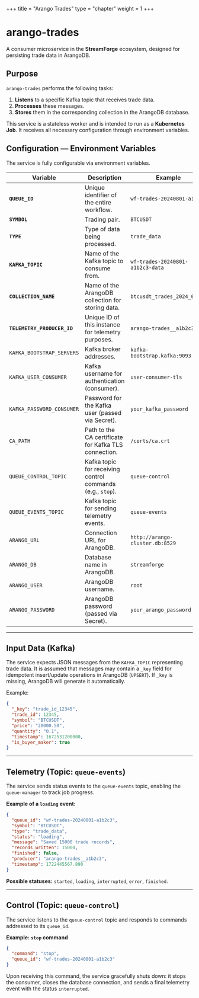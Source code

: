 +++
title = "Arango Trades"
type = "chapter"
weight = 1
+++

# arango-trades

A consumer microservice in the **StreamForge** ecosystem, designed for persisting trade data in ArangoDB.

## Purpose

`arango-trades` performs the following tasks:

1. **Listens** to a specific Kafka topic that receives trade data.
2. **Processes** these messages.
3. **Stores** them in the corresponding collection in the ArangoDB database.

This service is a stateless worker and is intended to run as a **Kubernetes Job**.
It receives all necessary configuration through environment variables.

## Configuration — Environment Variables

The service is fully configurable via environment variables.

| Variable                    | Description                                                | Example                          |
| --------------------------- | ---------------------------------------------------------- | -------------------------------- |
| **`QUEUE_ID`**              | Unique identifier of the entire workflow.                  | `wf-trades-20240801-a1b2c3`      |
| **`SYMBOL`**                | Trading pair.                                              | `BTCUSDT`                        |
| **`TYPE`**                  | Type of data being processed.                              | `trade_data`                     |
| **`KAFKA_TOPIC`**           | Name of the Kafka topic to consume from.                   | `wf-trades-20240801-a1b2c3-data` |
| **`COLLECTION_NAME`**       | Name of the ArangoDB collection for storing data.          | `btcusdt_trades_2024_08_01`      |
| **`TELEMETRY_PRODUCER_ID`** | Unique ID of this instance for telemetry purposes.         | `arango-trades__a1b2c3`          |
| `KAFKA_BOOTSTRAP_SERVERS`   | Kafka broker addresses.                                    | `kafka-bootstrap.kafka:9093`     |
| `KAFKA_USER_CONSUMER`       | Kafka username for authentication (consumer).              | `user-consumer-tls`              |
| `KAFKA_PASSWORD_CONSUMER`   | Password for the Kafka user (passed via Secret).           | `your_kafka_password`            |
| `CA_PATH`                   | Path to the CA certificate for Kafka TLS connection.       | `/certs/ca.crt`                  |
| `QUEUE_CONTROL_TOPIC`       | Kafka topic for receiving control commands (e.g., `stop`). | `queue-control`                  |
| `QUEUE_EVENTS_TOPIC`        | Kafka topic for sending telemetry events.                  | `queue-events`                   |
| `ARANGO_URL`                | Connection URL for ArangoDB.                               | `http://arango-cluster.db:8529`  |
| `ARANGO_DB`                 | Database name in ArangoDB.                                 | `streamforge`                    |
| `ARANGO_USER`               | ArangoDB username.                                         | `root`                           |
| `ARANGO_PASSWORD`           | ArangoDB password (passed via Secret).                     | `your_arango_password`           |

---

## Input Data (Kafka)

The service expects JSON messages from the `KAFKA_TOPIC` representing trade data.
It is assumed that messages may contain a `_key` field for idempotent insert/update operations in ArangoDB (`UPSERT`).
If `_key` is missing, ArangoDB will generate it automatically.

Example:

```json
{
  "_key": "trade_id_12345",
  "trade_id": 12345,
  "symbol": "BTCUSDT",
  "price": "20000.50",
  "quantity": "0.1",
  "timestamp": 1672531200000,
  "is_buyer_maker": true
}
```

---

## Telemetry (Topic: `queue-events`)

The service sends status events to the `queue-events` topic, enabling the `queue-manager` to track job progress.

**Example of a `loading` event:**

```json
{
  "queue_id": "wf-trades-20240801-a1b2c3",
  "symbol": "BTCUSDT",
  "type": "trade_data",
  "status": "loading",
  "message": "Saved 15000 trade records",
  "records_written": 15000,
  "finished": false,
  "producer": "arango-trades__a1b2c3",
  "timestamp": 1722445567.890
}
```

**Possible statuses:** `started`, `loading`, `interrupted`, `error`, `finished`.

---

## Control (Topic: `queue-control`)

The service listens to the `queue-control` topic and responds to commands addressed to its `queue_id`.

**Example: `stop` command**

```json
{
  "command": "stop",
  "queue_id": "wf-trades-20240801-a1b2c3"
}
```

Upon receiving this command, the service gracefully shuts down:
it stops the consumer, closes the database connection, and sends a final telemetry event with the status `interrupted`.